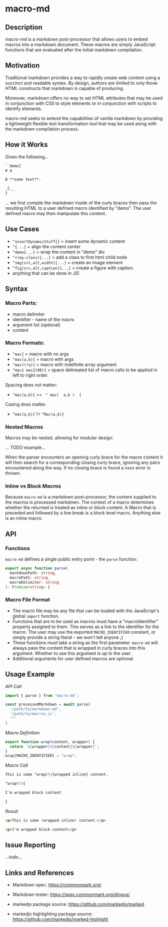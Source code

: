 # macro-md

## Description

macro-md is a markdown post-processor that allows users to embed macros into a markdown document. These macros are simply JavaScript functions that are evaluated after the initial markdown compilation.

## Motivation

Traditional markdown provides a way to rapidly create web content using a succinct and readable syntax. By design, authors are limited to only those HTML constructs that markdown is capable of producing.

Moreover, markdown offers no way to set HTML attributes that may be used in conjunction with CSS to style elements or in conjunction with scripts to identify elements.

macro-md seeks to extend the capabilities of vanilla markdown by providing a lightweight flexible text transformation tool that may be used along with the markdown compilation process.

## How it Works

Given the following...

```markdown
``demo{
# A

B **some text**.

_C._
}
```

... we first compile the markdown inside of the curly braces then pass the resulting HTML to a user defined macro identified by "demo". The user defined macro may then manipulate this content.

## Use Cases

- `^insertDynamicStuff{}` = insert some dynamic content
- `^{...}` = align the content center
- `^demo{...}` = wrap the content in "demo" div
- `^+(my-class){...}` = add a class to first html child node
- `^img(src,alt,width){...}` = create an image element
- `^fig(src,alt,caption){...}` = create a figure with caption.
- anything that can be done in JS!

## Syntax

### Macro Parts:

- macro delimiter
- identifier - name of the macro
- argument list (optional)
- content

### Macro Formats:

- `^mac{` = macro with no args
- `^mac(a,b){` = macro with args
- `^mac(\*a){` = macro with indefinite array argument
- `^mac1 mac2(80){` = space delineated list of macro calls to be applied in left to right order.

Spacing does not matter:
- `^mac(a,b){` == ` ^ mac(  a,b )  {`

Casing does matter.
- `^mac(a,b){` != `^Mac(a,b){`

### Nested Macros

Macros may be nested, allowing for modular design:

... TODO example...

When the parser encounters an opening curly brace for the macro content it will then search for a corresponding closing curly brace, ignoring any pairs encountered along the way. If no closing brace is found a xxxx error is thrown.

### Inline vs Block Macros

Because `macro-md` is a markdown post-processor, the content supplied to the macros is processed markdown. The context of a macro determines whether the returned is treated as inline or block content. A Macro that is preceded and followed by a line break is a block level macro. Anything else is an inline macro.

## API

### Functions

`macro-md` defines a single public entry point - the `parse` function:

```typescript
export async function parse(
  markdownPath: string,
  macroPath: string,
  macroDelimiter: string
): Promise<string> {
```

### Macro File Format

- The macro file may be any file that can be loaded with the JavaScript's global `import` function.
- Functions that are to be used as macros must have a "macroIdentifier" property assigned to them. This serves as a link to the identifier for the macro. The user may use the exported `MACRO_IDENTIFIER` constant, or simply provide a string literal - we won't tell anyone ;)
- These functions must take a string as the first parameter. `macro-md` will always pass the content that is wrapped in curly braces into this argument. Whether to use this argument is up to the user.
- Additional arguments for user defined macros are optional.

## Usage Example

_API Call_

```javascript
import { parse } from 'macro-md';

const processedMarkdown = await parse(
  '/path/to/markdown.md',
  '/path/to/macros.js',
  '^'
)
```

_Macro Definition_

```javascript
export function wrap(content, wrapper) {
  return `${wrapper}${content}${wrapper}`;
}
wrap[MACRO_IDENTIFIER] = "wrap";
```

_Macro Call_

```markdown
This is some ^wrap(!){wrapped inline} content.

^wrap(!){

I'm wrapped block content

}
```
_Result_

```html
<p>This is some !wrapped inline! content.</p>

<p>I'm wrapped block content</p>
```

## Issue Reporting

...todo...

## Links and References

- Markdown spec: https://commonmark.org/

- Markdown tester: https://spec.commonmark.org/dingus/

- markedjs package source: https://github.com/markedjs/marked

- markedjs highlighting package source: https://github.com/markedjs/marked-highlight
